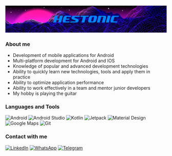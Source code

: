 [![Header](https://github.com/Hestonic/Hestonic/blob/main/assets/neon-grid.jpg)](https://t.me/Hestonic)

### About me

- Development of mobile applications for Android 
- Multi-platform development for Android and IOS 
- Knowledge of popular and advanced development technologies 
- Ability to quickly learn new technologies, tools and apply them in practice 
- Ability to optimize application performance 
- Ability to work effectively in a team and mentor junior developers
- My hobby is playing the guitar

### Languages and Tools

![Android](https://img.shields.io/badge/Android-000000?style=for-the-badge&logo=android)
![Android Studio](https://img.shields.io/badge/Android_Studio-000000?style=for-the-badge&logo=android-studio)
![Kotlin](https://img.shields.io/badge/Kotlin-000000?style=for-the-badge&logo=kotlin)
![Jetpack](https://img.shields.io/badge/Jetpack_Tools-000000?style=for-the-badge&logo=jetpack-compose)
![Material Design](https://img.shields.io/badge/Material_Design-000000?style=for-the-badge&logo=material-design)
![Google Maps](https://img.shields.io/badge/Google_Maps-000000?style=for-the-badge&logo=google-maps)
![Git](https://img.shields.io/badge/GIT-000000?style=for-the-badge&logo=git)

### Contact with me

[![LinkedIn](https://img.shields.io/badge/Linkedin-000000?style=for-the-badge&logo=linkedin)](https://www.linkedin.com/in/timofeev-android-dev/)
[![WhatsApp](https://img.shields.io/badge/WhatsApp-000000?style=for-the-badge&logo=whatsapp)](https://wa.me/79262729205)
[![Telegram](https://img.shields.io/badge/Telegram-000000?style=for-the-badge&logo=telegram)](https://t.me/Hestonic)
